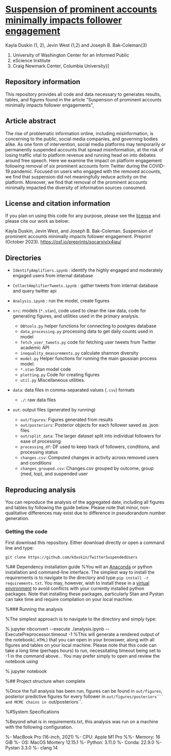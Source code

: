 # [Suspension of prominent accounts minimally impacts follower engagement](https://github.com/kduskin/TwitterSuspendedUsers)
Kayla Duskin (1, 2), Jevin West (1,2) and Joseph B. Bak-Coleman(3)

1. University of Washington Center for an Informed Public
2. eScience Institute
3. Craig Newmark Center, Columbia University}]


## Repository information
This repository provides all code and data necessary to generates results, tables, and figures found in the article "Suspension of prominent accounts minimally impacts follower engagements", 

## Article abstract
The rise of problematic information online, including misinformation, is concerning to the public, social media companies, and governing bodies alike. As one form of intervention, social media platforms may temporarily or permanently suspended accounts that spread misinformation, at the risk of losing traffic vital to platform revenue and running head on into debates around free speech. Here we examine the impact on platform engagement following removal of six prominent accounts form Twitter during the COVID-19 pandemic. Focused on users who engaged with the removed accounts, we find that suspension did not meaningfully reduce activity on the platform. Moreover, we find that removal of the prominent accounts minimally impacted the diversity of information sources consumed. 


## License and citation information
If you plan on using this code for any purpose, please see the [license](LICENSE.txt)  and please cite our work as below:

Kayla Duskin, Jevin West, and Joseph B. Bak-Coleman. Suspension of prominent accounts minimally impacts follower engagement. Preprint (October 2023). https://osf.io/preprints/socarxiv/x4jau/


## Directories
- ``IdentifyAmplifiers.ipynb`` : identify the highly engaged and moderately engaged users from internal database
- ``CollectAmplifierTweets.ipynb`` : gather tweets from internal database and query twitter api
- ``Analysis.ipynb`` : run the model, create figures
- ``src``: models (``*.stan``), code used to clean the raw data, code for generating figures, and utilities used in the primary analysis.  
    - ``DBtools.py`` helper functions for connecting to postgres database
    - ``data_processing.py`` processing data to get daily counts used in model
    - ``fetch_user_tweets.py`` code for fetching user tweets from Twitter academic API 
    - ``inequality_measurements.py`` calculate shannon diversity 
    - ``model.py`` Helper functions for running the main gaussian process model.
    - ``*.stan`` Stan model code
    - ``plotting.py`` Code for creating figures
    - ``util.py`` Miscellaneous utilities.
    
- ``data``: data files in comma-separated values (``.csv``) formats
    - ``./``: raw data files
- ``out``: output files (generated by running)
    - ``out/figures``: Figures generated from results
    - ``out/posteriors``: Posterior objects for each follower saved as .json files 
    - ``out/split_data``: The larger dataset split into individual followers for ease of processing
    - ``processing_df``: DF used to keep track of followers, conditions, and processing status 
    - ``changes.csv``: Computed changes in activity across removed users and conditions
    - ``changes_grouped.csv``: Changes.csv grouped by outcome, group (med, top), and suspended user

## Reproducing analysis

You can reproduce the analysis of the aggregated date, including all figures and tables by following the guide below. Please note that minor, non-qualitative differences may exist due to difference in pseudorandom number generation.

### Getting the code
First download this repository. Either download directly or open a command line and type:

    git clone https://github.com/kduskin/TwitterSuspendedUsers

%## Dependency installation guide
%You will an [Anaconda](https://docs.anaconda.com/anaconda/install/index.html) or python installation and command-line interface. The simplest way to install the requirements is to navigate to the directory and type ``pip install -r requirements.txt``. You may, however, wish to install these in a [virtual environment](https://conda.io/projects/conda/en/latest/user-guide/tasks/manage-environments.html) to avoid conflicts with your currently installed python packages. Note that installing these packages, particularly Stan and Pystan can take time and require compilation on your local machine.

%### Running the analysis

%The simplest approach is to navigate to the directory and simply type:

%    jupyter nbconvert --execute ./analysis.ipynb --ExecutePreprocessor.timeout -1
%This will generate a rendered output of the notebook(``.HTML``) that you can open in your browswer, along with all figures and tables on your local machine. Please note that this code can take a long time (perhaps hours) to run, necessitating  timeout being set to -1 in the command above.  . You may prefer simply to open and review the notebook using

%    jupyter notebook


%## Project structure when complete

%Once the full analysis has been run, figures can be found in ``out/figures``, posterior predictive figures for every follower in ``out/figures/posteriors``` and MCMC chains in ``out/posteriors``.

%#System Specifications

%Beyond what is in requirements.txt, this analysis was run on a machine with the following configuration.

%- MacBook Pro (16-inch, 2021)
%- CPU: Apple M1 Pro
%%- Memory: 16 GiB
%- OS: MacOS Montery 12.15.1
%- Python: 3.11.0
%- Conda: 22.9.0
%- Pystan 3.3.0
%- clang 14
